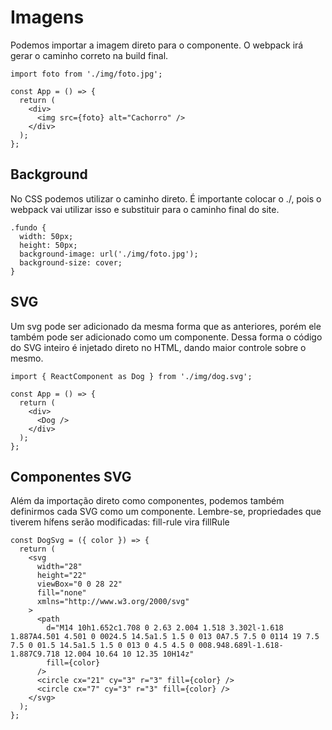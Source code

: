 # Imagens

Podemos importar a imagem direto para o componente. O webpack irá gerar o caminho correto na build final.

```
import foto from './img/foto.jpg';

const App = () => {
  return (
    <div>
      <img src={foto} alt="Cachorro" />
    </div>
  );
};
```

## Background

No CSS podemos utilizar o caminho direto. É importante colocar o ./, pois o webpack vai utilizar isso e substituir para o caminho final do site.

```
.fundo {
  width: 50px;
  height: 50px;
  background-image: url('./img/foto.jpg');
  background-size: cover;
}
```

## SVG

Um svg pode ser adicionado da mesma forma que as anteriores, porém ele também pode ser adicionado como um componente. Dessa forma o código do SVG inteiro é injetado direto no HTML, dando maior controle sobre o mesmo.

```
import { ReactComponent as Dog } from './img/dog.svg';

const App = () => {
  return (
    <div>
      <Dog />
    </div>
  );
};
```

## Componentes SVG

Além da importação direto como componentes, podemos também definirmos cada SVG como um componente. Lembre-se, propriedades que tiverem hífens serão modificadas: fill-rule vira fillRule

```
const DogSvg = ({ color }) => {
  return (
    <svg
      width="28"
      height="22"
      viewBox="0 0 28 22"
      fill="none"
      xmlns="http://www.w3.org/2000/svg"
    >
      <path
        d="M14 10h1.652c1.708 0 2.63 2.004 1.518 3.302l-1.618 1.887A4.501 4.501 0 0024.5 14.5a1.5 1.5 0 013 0A7.5 7.5 0 0114 19 7.5 7.5 0 01.5 14.5a1.5 1.5 0 013 0 4.5 4.5 0 008.948.689l-1.618-1.887C9.718 12.004 10.64 10 12.35 10H14z"
        fill={color}
      />
      <circle cx="21" cy="3" r="3" fill={color} />
      <circle cx="7" cy="3" r="3" fill={color} />
    </svg>
  );
};
```